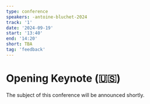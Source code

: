 ```yaml
---
type: conference
speakers: -antoine-bluchet-2024
track: '1'
date: '2024-09-19'
start: '13:40'
end: '14:20'
short: TBA 
tag: 'feedback'
---
```


# Opening Keynote (🇺🇸)

The subject of this conference will be announced shortly.
